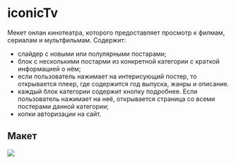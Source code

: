# iconicTv

Мекет онлан кинотеатра, которого предоставляет просмотр к филмам, сериалам и мультфильмам. Содержит:
 - слайдер с новыми или полулярными постарами;
 - блок с несколькими постарми из конкретной категории с краткой информацией о нём;
 - если пользователь нажимает на интерисующий постер, то открывается плеер, где содержится год выпуска, жанры и описание.
 - каждый блок категории содержит кнопку подробнее. Если пользователь нажимает на неё, открывается страница со всеми постерами данной категории;
 - копки авторизации на сайт.

## Макет

![](https://github.com/Dontlikeouy/iconicTv/assets/86613662/56b4cc17-d03a-48dd-97b1-79a44b2ef7a4)

